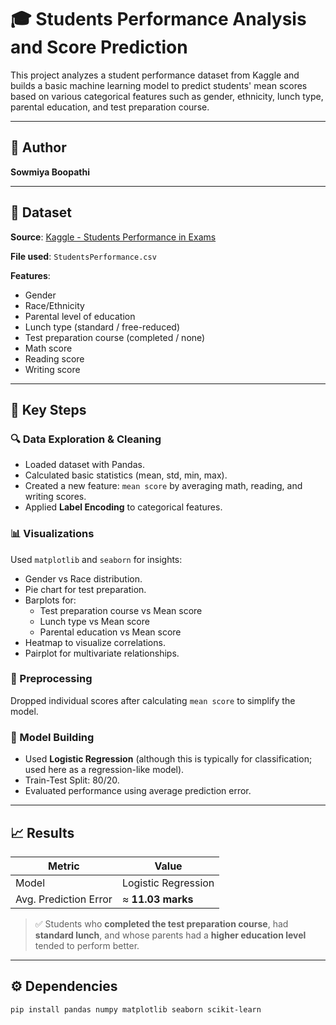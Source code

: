 # 🎓 Students Performance Analysis and Score Prediction

This project analyzes a student performance dataset from Kaggle and builds a basic machine learning model to predict students' mean scores based on various categorical features such as gender, ethnicity, lunch type, parental education, and test preparation course.

---

## 📌 Author
**Sowmiya Boopathi**

---

## 📂 Dataset
**Source**: [Kaggle - Students Performance in Exams](https://www.kaggle.com/datasets/spscientist/students-performance-in-exams)

**File used**: `StudentsPerformance.csv`

**Features**:
- Gender
- Race/Ethnicity
- Parental level of education
- Lunch type (standard / free-reduced)
- Test preparation course (completed / none)
- Math score
- Reading score
- Writing score

---

## 🧪 Key Steps

### 🔍 Data Exploration & Cleaning
- Loaded dataset with Pandas.
- Calculated basic statistics (mean, std, min, max).
- Created a new feature: `mean score` by averaging math, reading, and writing scores.
- Applied **Label Encoding** to categorical features.

### 📊 Visualizations
Used `matplotlib` and `seaborn` for insights:
- Gender vs Race distribution.
- Pie chart for test preparation.
- Barplots for:
  - Test preparation course vs Mean score
  - Lunch type vs Mean score
  - Parental education vs Mean score
- Heatmap to visualize correlations.
- Pairplot for multivariate relationships.

### 🧹 Preprocessing
Dropped individual scores after calculating `mean score` to simplify the model.

### 🤖 Model Building
- Used **Logistic Regression** (although this is typically for classification; used here as a regression-like model).
- Train-Test Split: 80/20.
- Evaluated performance using average prediction error.

---

## 📈 Results

| Metric | Value |
|--------|-------|
| Model  | Logistic Regression |
| Avg. Prediction Error | ≈ **11.03 marks** |

> ✅ Students who **completed the test preparation course**, had **standard lunch**, and whose parents had a **higher education level** tended to perform better.

---

## ⚙️ Dependencies

```bash
pip install pandas numpy matplotlib seaborn scikit-learn
